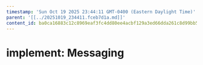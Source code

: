 ```yaml
---
timestamp: 'Sun Oct 19 2025 23:44:11 GMT-0400 (Eastern Daylight Time)'
parent: '[[../20251019_234411.fceb7d1a.md]]'
content_id: ba0ca16883c12c8969eaf3fc4dd80ee4acbf129a3ed66dda261c8d99bb56c849
---
```


# implement: Messaging
